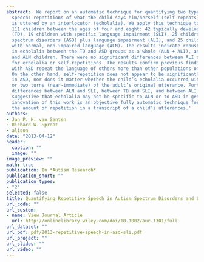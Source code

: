 ```yaml
---
abstract: 'We report on an automatic technique for quantifying two types of repetitive
  speech: repetitions of what the child says him/herself (self-repeats) and of what
  is uttered by an interlocutor (echolalia). We apply this technique to a sample of
  111 children between the ages of four and eight: 42 typically developing children
  (TD), 19 children with specific language impairment (SLI), 25 children with autism
  spectrum disorders (ASD) plus language impairment (ALI), and 25 children with ASD
  with normal, non-impaired language (ALN). The results indicate robust differences
  in echolalia between the TD and ASD groups as a whole (ALN + ALI), and between TD
  and ALN children. There were no significant differences between ALI and SLI children
  for echolalia or self-repetitions. The results confirm previous findings that children
  with ASD repeat the language of others more than other populations of children.
  On the other hand, self-repetition does not appear to be significantly more frequent
  in ASD, nor does it matter whether the child’s echolalia occurred within one (immediate)
  or two turns (near-immediate) of the adult’s original utterance. Furthermore, non-significant
  differences between ALN and SLI, between TD and SLI, and between ALI and TD are
  suggestive that echolalia may not be specific to ALN or to ASD in general. One important
  innovation of this work is an objective fully automatic technique for assessing
  the amount of repetition in a transcript of a child’s utterances.'
authors:
- Jan P. H. van Santen
- Richard W. Sproat
- alison
date: "2013-04-12"
header:
  caption: ""
  image: ""
image_preview: ""
math: true
publication: In *Autism Research*
publication_short: ""
publication_types:
- "2"
selected: false
title: Quantifying Repetitive Speech in Autism Spectrum Disorders and Language Impairment
url_code: ""
url_custom:
- name: View Journal Article
  url: http://onlinelibrary.wiley.com/doi/10.1002/aur.1301/full
url_dataset: ""
url_pdf: pdf/2013-repetitive-speech-in-asd-sli.pdf
url_project: ""
url_slides: ""
url_video: ""
---
```


